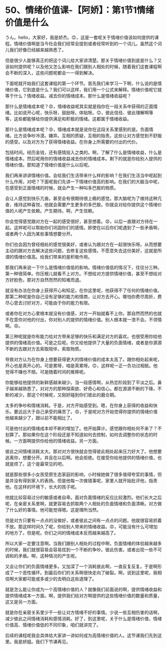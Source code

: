 # 50、情绪价值课-【阿娇】：第1节1情绪价值是什么

うん。hello，大家好，我是娇杰。😊，这是一套呢关于情绪价值该如何提供的课程。情绪价值啊是当今社会我们经常会提到或者经常听到的一个词儿。虽然这个词儿我们好像已经越来越熟悉了。

但是很少人能够真正的把这个词儿给大家讲清楚。那关于情绪价值到底是什么？又该如何提供呢？以及他又怎么影响在我们跟别人相处的时候，随着我们这套课程啊会不断的深入，这些问题呢都会一一得到解决。

下面呢就开始我们这套课程的第一个环节。首先我们来学习一下啊，什么说的是情绪价值，它到底是什么？我们可以这样，我们用一个公式来解释。情绪价值呢它就等于什么？情绪收益。减去你的情绪成本。那什么是情绪收益呢？

那什么是情绪成本呢？😡，情绪收益呢其实就是指你在一段关系中获得的正面情绪。比如说开心呢，快乐呀，鼓励呀。体贴呀。😊，彼此信任、彼此理解啊等等，这些都能够给你提供满足和积极的情绪。这都属于情绪收益。

那什么是情绪成本呢？😡，情绪成本就是说你在这段关系里感到的是。负面情绪。比方说争吵冷漠。嫌弃。互相的质疑，互相的指责。这些让对方感觉到不舒服的感受。以及对方为了获得情绪收益。在你身上所需要的付出的代价。

包括时间。经历金钱，还有感情投入之类的。啊，了解了什么是情绪收益，什么是情绪成本。然后呢用你的情绪收益减去你的情绪成本。剩下的就是你给别人提供的情绪价值。那知道了情绪价值是什么以后呢。

我们再来讲讲情绪价值。会给我们生活带来什么样的影响？在我们生活当中呢起到什么作用，对吧？下面呢我们先讲一下情绪价值高的影响。在我们的大脑当中呢，在感受到正面情绪的时候，就会产生一种叫多巴胺的物质。

会让人感觉到快乐亢奋。甚至会有很期待很上瘾的感觉。那大脑呢为了维持这种亢奋，维持这种喜悦，他就会需要产生更多的多巴胺。你就会对给你提供这个情绪价值的人呢产生依赖。产生期待。啊，产生信赖。

你会觉得感觉跟对方在一起的感受很好，甚至想着。😡，以后一直跟对方待在一起。这样呢可以帮助你们巩固你们的感情。即使在以后你们呢遇到了一些矛盾啊，或者两个人因为某些事情想要分开。

你们也会因为曾经相处的感觉很美好，或者认为跟对方在一起很快乐呀。从而想要主动的跟对方去解决这些问题，去修复这些感情。不愿意失去这份美好，这就是所谓的情绪价值高。给我们带来的是积极作用。

那我们再来说一下什么是情绪价值低的影响。情绪价值低的情况下，往往分三种。第一种很简单。你压根儿就看不上对方。不想给对方提供情绪价值，甚至不想给对方好脸色，那对方自然而然的知难而退。

就没有办法在你身上获得开心和知足。在你这里呢，他获得不了任何的情绪价值。那第二种呢是你自己没有足够的能力和情商，让对方去开心。哪怕你费尽周折，费尽心思去讨好对方，可能由于你的能力有限。

或者你在对方心里根本就没有价值感，对方一开始就看不上你。那自然而然的也就不在意你对他的付出，你对别人的提供的情绪价值。别人根本就一泄不会。不领情啊。😡。

第三种呢就是你有能力给对方带来足够的快乐和满足对方的喜欢。也很受用你给他提供的情绪高价值。可是之后呢。你又给他提供了大量的负面情绪，或者是你源源不断的去跟对方去索取陪伴，索取物质。

导致对方认为在你身上想要获得更大的情绪价值的成本太高了。跟你相处起来呢，开心也是真开心的。可是累呀，咱是真累呀。😊，这样呢一正一负功过相抵。他觉得不赚也不赔。可是随着时间的推移呢。

你能够给他提供的新鲜感越来越少。当一段感情啊，从热恋阶段到了平淡之后。鼻子越来越熟悉了。对对方的那种探索欲、好奇心和信心。都在源源不断的下降，不断的减少。那这个时候呢，又刚好碰到你们彼此的磨合期。

太多的争吵和情绪消耗。于是，对方开始感受到。嗯，在你身上获得的收益和快乐。要远远大于自己承受的痛苦了。😡，于是呢对方开始觉得你提供的情绪价值他越来越少了，跟以前不能相比了。

可是他付出的情绪成本却不断的增加了。他开始算计。感觉跟你相处何不来了？不划算了。那如果你在这个阶段还是不知道如何去控制，如何去调整你的状态的时候。一方面啊提供你给他的情绪收益。另一方面。

彼此之间情绪消耗太大。那对对方很快就会觉得彼此相处起来压力好大了。他想要逃离你，想要分开。并且在以后啊。他会拒绝。在接受你给他提供的情绪价值，也就是烦了。这个是最常见的吧。

就是那些很多小女孩受原生态家庭的影响，小时候她做了很多值得夸奖的事情，但是并没有得到家人的表扬。但是他每一次做错事呢，家里人就开始批评他，指责他。在这样的环境下，长大的孩子呢。

他就比较容易过分的敏感或者自卑。面对负面情绪的反应比较激烈。他们长大之后呢，在亲密关系里啊，就更容易去抓取两个人相处的负面情绪和负面清晰。对方做了什么好的事情。他可能觉得嗯。这是理所当然。

但是对方只要有一点点的没做好，或者彼此之间有一点点的问题。他就很容易抓着不放。那这样时间久了呢，你给别人带来的情绪收益。😡，可能没有什么可增加的地方了。但是呢。你们之间的情绪成本反而越来越高了。

所以大家一定要注意啊。当我们跟别人相处的过程中啊，负面情绪的体验越来越多的时候，我们就很容易会容易炫到一个不断的争吵。彼此伤害。或者出现一些不可调和的矛盾。啊，这种情况的产生呢。

又会让你们的负面情绪更多。又加深了一个消耗彼此啊，一直反复反复。于是啊形成了一个恶性循环。到最后你们的关系啊很快走向了破裂。啊，说到这里呢，我相信啊大家都可能或多或少的去明白这些道理了。

就是怎么能让你成为一个高情绪价值的人？就像我们前面说的啊，提供情绪收益和提供情绪成本一方面。啊，提供我们给对方啊提供的这些情绪价值的数量和质量，这又是另一方面。

就是你在亲密关系里少干一些让对方情绪不好的事情。少说一些互相伤害的话啊，减少彼此之间情绪消耗和感情消耗。好了，到这里呢，关于什么是情绪价值，情绪价值高、情绪价值低的不同印象，咱们就讲完了。

后续的课程呢我会具体给大家讲一讲如何成为高情绪价值的人。这节课我们先到这里。我是娇姐。我们下节课再见。

